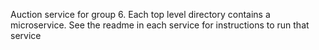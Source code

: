 Auction service for group 6. Each top level directory contains a microservice. See the readme in each service for instructions to run that service
